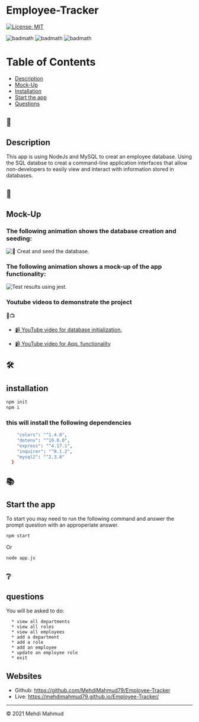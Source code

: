 # Employee-Tracker

[![License: MIT](https://img.shields.io/badge/License-MIT-yellow.svg)](https://opensource.org/licenses/MIT)

![badmath](https://img.shields.io/github/issues/MehdiMahmud79/Employee-Tracker)
![badmath](https://img.shields.io/github/forks/MehdiMahmud79/Employee-Tracker)
![badmath](https://img.shields.io/github/stars/MehdiMahmud79/Employee-Tracker)

# Table of Contents 

* [Description](#description)
* [Mock-Up](#🚀)
* [Installation](#installation)
* [Start the app](#📚)
* [Questions](#❔)



## 📝
## Description 
  This app is using NodeJs and MySQL to creat an employee database. Using the SQL databse to creat a command-line application interfaces that allow non-developers to easily view and interact with information stored in databases.

## 🚀
## Mock-Up

### The following animation shows the database creation and seeding:

![📸 Creat and seed the database.](./assets/screenSQL.gif)

### The following animation shows a mock-up of the app functionality:

![Test results using jest.](./assets/screen.gif)

### Youtube videos to demonstrate the project
🔴📺

* [📹 YouTube video for database initialization.](https://youtu.be/Hnvr95poxaM)

* [📹 YouTube video for App. functionality](https://youtu.be/GAW5mXXebig)

## 🛠️ 
##  installation
```bash
npm init
npm i
```

### this will install the following dependencies 
```bash
    "colors": "^1.4.0",
    "dotenv": "^10.0.0",
    "express": "^4.17.1",
    "inquirer": "^8.1.2",
    "mysql2": "^2.3.0"
  }

```

## 📚
## Start the app

  To start you may need to run the following command and answer the prompt question with an approperiate answer.

```bash
npm start
```
Or

```bash
node app.js
```
## ❔
## questions
You will be asked to do:
```
  * view all departments
  * view all roles
  * view all employees 
  * add a department
  * add a role
  * add an employee
  * update an employee role
  * exit

```
## Websites
* Github: https://github.com/MehdiMahmud79/Employee-Tracker
* Live: https://mehdimahmud79.github.io/Employee-Tracker/

---
© 2021 Mehdi Mahmud
